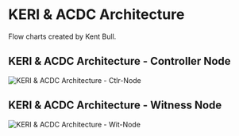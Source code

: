 
# KERI & ACDC Architecture

Flow charts created by Kent Bull.

## KERI & ACDC Architecture - Controller Node

![KERI & ACDC Architecture - Ctlr-Node](/img/KERI-ACDC-architecture/KERI-&-ACDC-Architecture---Ctlr-Node.png)

## KERI & ACDC Architecture - Witness Node
![KERI & ACDC Architecture - Wit-Node](/img/KERI-ACDC-architecture/KERI-&-ACDC-Architecture---Wit-Node.png)